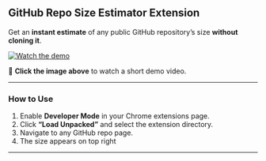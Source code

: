 ## GitHub Repo Size Estimator Extension

Get an **instant estimate** of any public GitHub repository’s size **without cloning it**.

[![Watch the demo](https://img.youtube.com/vi/WuEGCarQ97w/hqdefault.jpg)](https://www.youtube.com/watch?v=WuEGCarQ97w)

🎥 **Click the image above** to watch a short demo video.

---

### How to Use

1. Enable **Developer Mode** in your Chrome extensions page.
2. Click **“Load Unpacked”** and select the extension directory.
3. Navigate to any GitHub repo page.
4. The size appears on top right

---